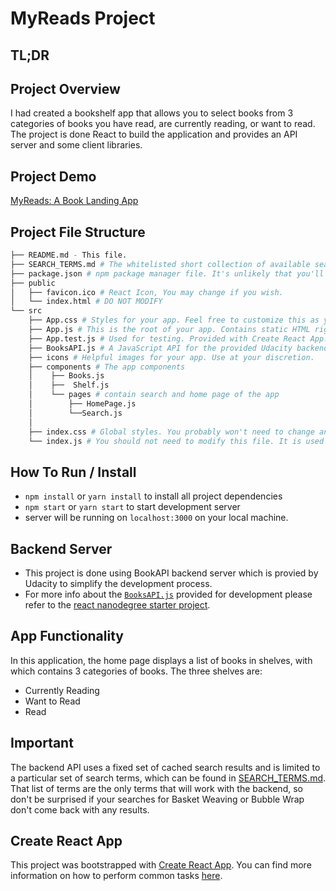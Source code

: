 # MyReads Project

## TL;DR

## Project Overview

I had created a bookshelf app that allows you to select books from 3 categories of books you have read, are currently reading, or want to read. The project is done React to build the application and provides an API server and some client libraries.

## Project Demo

[MyReads: A Book Landing App](https://bookapp-react-project.netlify.app/)

## Project File Structure

```bash
├── README.md - This file.
├── SEARCH_TERMS.md # The whitelisted short collection of available search terms for you to use with your app.
├── package.json # npm package manager file. It's unlikely that you'll need to modify this.
├── public
│   ├── favicon.ico # React Icon, You may change if you wish.
│   └── index.html # DO NOT MODIFY
└── src
    ├── App.css # Styles for your app. Feel free to customize this as you desire.
    ├── App.js # This is the root of your app. Contains static HTML right now.
    ├── App.test.js # Used for testing. Provided with Create React App. Testing is encouraged, but not required.
    ├── BooksAPI.js # A JavaScript API for the provided Udacity backend. Instructions for the methods are below.
    ├── icons # Helpful images for your app. Use at your discretion.
    ├── components # The app components
    │    ├── Books.js
    │    ├──  Shelf.js
    │    └── pages # contain search and home page of the app
    │        ├── HomePage.js
    │        └──Search.js
    │ 
    ├── index.css # Global styles. You probably won't need to change anything here.
    └── index.js # You should not need to modify this file. It is used for DOM rendering only.
```

## How To Run / Install

- `npm install` or `yarn install` to install all project dependencies
- `npm start` or `yarn start` to start development server
- server will be running on `localhost:3000` on your local machine.

## Backend Server

- This project is done using BookAPI backend server which is provied by Udacity to simplify the development process.
- For more info about the [`BooksAPI.js`](src/BooksAPI.js) provided for development please refer to the [react nanodegree starter project](https://github.com/udacity/reactnd-project-myreads-starter).

## App Functionality

In this application, the home page displays a list of books in shelves, with which contains 3 categories of books. The three shelves are:

- Currently Reading
- Want to Read
- Read

## Important

The backend API uses a fixed set of cached search results and is limited to a particular set of search terms, which can be found in [SEARCH_TERMS.md](SEARCH_TERMS.md). That list of terms are the only terms that will work with the backend, so don't be surprised if your searches for Basket Weaving or Bubble Wrap don't come back with any results.

## Create React App

This project was bootstrapped with [Create React App](https://github.com/facebookincubator/create-react-app). You can find more information on how to perform common tasks [here](https://github.com/facebookincubator/create-react-app/blob/master/packages/react-scripts/template/README.md).
